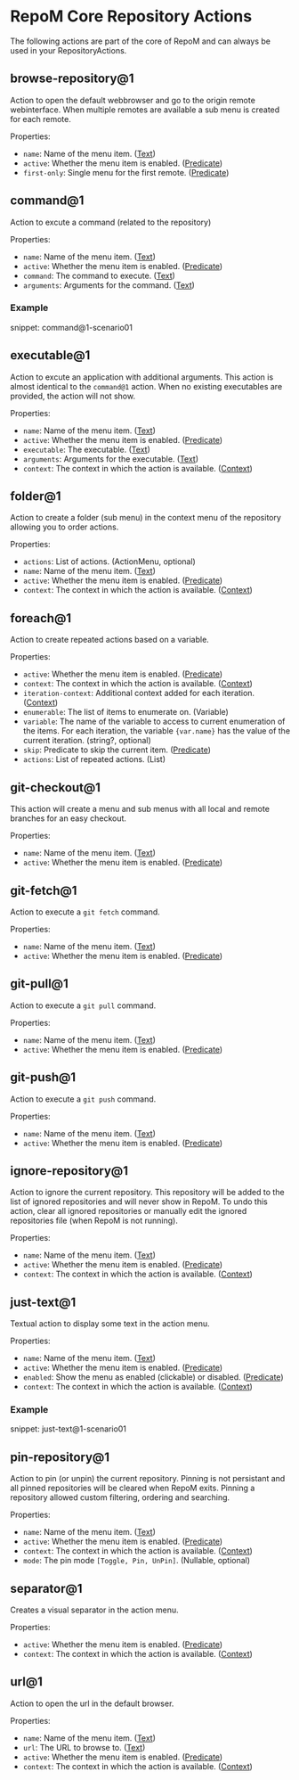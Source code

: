 # RepoM Core Repository Actions

The following actions are part of the core of RepoM and can always be used in your RepositoryActions.

## browse-repository@1

Action to open the default webbrowser and go to the origin remote webinterface. When multiple remotes are available a sub menu is created for each remote.

Properties:

- `name`: Name of the menu item. ([Text](repository_action_types.md#text))
- `active`: Whether the menu item is enabled. ([Predicate](repository_action_types.md#predicate))
- `first-only`: Single menu for the first remote. ([Predicate](repository_action_types.md#predicate))

## command@1

Action to excute a command (related to the repository)

Properties:

- `name`: Name of the menu item. ([Text](repository_action_types.md#text))
- `active`: Whether the menu item is enabled. ([Predicate](repository_action_types.md#predicate))
- `command`: The command to execute. ([Text](repository_action_types.md#text))
- `arguments`: Arguments for the command. ([Text](repository_action_types.md#text))

### Example

snippet: command@1-scenario01


## executable@1

Action to excute an application with additional arguments. This action is almost identical to the `command@1` action. When no existing executables are provided, the action will not show.

Properties:

- `name`: Name of the menu item. ([Text](repository_action_types.md#text))
- `active`: Whether the menu item is enabled. ([Predicate](repository_action_types.md#predicate))
- `executable`: The executable. ([Text](repository_action_types.md#text))
- `arguments`: Arguments for the executable. ([Text](repository_action_types.md#text))
- `context`: The context in which the action is available. ([Context](repository_action_types.md#context))

## folder@1

Action to create a folder (sub menu) in the context menu of the repository allowing you to order actions.

Properties:

- `actions`: List of actions. (ActionMenu, optional)
- `name`: Name of the menu item. ([Text](repository_action_types.md#text))
- `active`: Whether the menu item is enabled. ([Predicate](repository_action_types.md#predicate))
- `context`: The context in which the action is available. ([Context](repository_action_types.md#context))

## foreach@1

Action to create repeated actions based on a variable.

Properties:

- `active`: Whether the menu item is enabled. ([Predicate](repository_action_types.md#predicate))
- `context`: The context in which the action is available. ([Context](repository_action_types.md#context))
- `iteration-context`: Additional context added for each iteration. ([Context](repository_action_types.md#context))
- `enumerable`: The list of items to enumerate on. (Variable)
- `variable`: The name of the variable to access to current enumeration of the  items. For each iteration, the variable `{var.name}` has the value of the current iteration. (string?, optional)
- `skip`: Predicate to skip the current item. ([Predicate](repository_action_types.md#predicate))
- `actions`: List of repeated actions. (List)

## git-checkout@1

This action will create a menu and sub menus with all local and remote branches for an easy checkout.

Properties:

- `name`: Name of the menu item. ([Text](repository_action_types.md#text))
- `active`: Whether the menu item is enabled. ([Predicate](repository_action_types.md#predicate))

## git-fetch@1

Action to execute a `git fetch` command.

Properties:

- `name`: Name of the menu item. ([Text](repository_action_types.md#text))
- `active`: Whether the menu item is enabled. ([Predicate](repository_action_types.md#predicate))

## git-pull@1

Action to execute a `git pull` command.

Properties:

- `name`: Name of the menu item. ([Text](repository_action_types.md#text))
- `active`: Whether the menu item is enabled. ([Predicate](repository_action_types.md#predicate))

## git-push@1

Action to execute a `git push` command.

Properties:

- `name`: Name of the menu item. ([Text](repository_action_types.md#text))
- `active`: Whether the menu item is enabled. ([Predicate](repository_action_types.md#predicate))

## ignore-repository@1

Action to ignore the current repository. This repository will be added to the list of ignored repositories and will never show in RepoM.
To undo this action, clear all ignored repositories or manually edit the ignored repositories file (when RepoM is not running).

Properties:

- `name`: Name of the menu item. ([Text](repository_action_types.md#text))
- `active`: Whether the menu item is enabled. ([Predicate](repository_action_types.md#predicate))
- `context`: The context in which the action is available. ([Context](repository_action_types.md#context))

## just-text@1

Textual action to display some text in the action menu.

Properties:

- `name`: Name of the menu item. ([Text](repository_action_types.md#text))
- `active`: Whether the menu item is enabled. ([Predicate](repository_action_types.md#predicate))
- `enabled`: Show the menu as enabled (clickable) or disabled. ([Predicate](repository_action_types.md#predicate))
- `context`: The context in which the action is available. ([Context](repository_action_types.md#context))

### Example

snippet: just-text@1-scenario01


## pin-repository@1

Action to pin (or unpin) the current repository. Pinning is not persistant and all pinned repositories will be cleared when RepoM exits.
Pinning a repository allowed custom filtering, ordering and searching.

Properties:

- `name`: Name of the menu item. ([Text](repository_action_types.md#text))
- `active`: Whether the menu item is enabled. ([Predicate](repository_action_types.md#predicate))
- `context`: The context in which the action is available. ([Context](repository_action_types.md#context))
- `mode`: The pin mode `[Toggle, Pin, UnPin]`. (Nullable, optional)

## separator@1

Creates a visual separator in the action menu.

Properties:

- `active`: Whether the menu item is enabled. ([Predicate](repository_action_types.md#predicate))
- `context`: The context in which the action is available. ([Context](repository_action_types.md#context))

## url@1

Action to open the url in the default browser.

Properties:

- `name`: Name of the menu item. ([Text](repository_action_types.md#text))
- `url`: The URL to browse to. ([Text](repository_action_types.md#text))
- `active`: Whether the menu item is enabled. ([Predicate](repository_action_types.md#predicate))
- `context`: The context in which the action is available. ([Context](repository_action_types.md#context))
